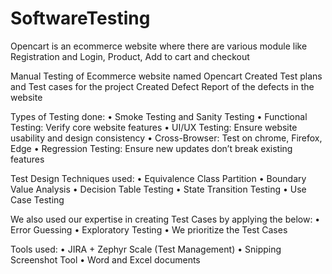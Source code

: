 # SoftwareTesting
Opencart is an ecommerce website where there are various module like Registration and Login, Product, Add to cart and checkout

Manual Testing of Ecommerce website named Opencart
Created Test plans and Test cases for the project
Created Defect Report of the defects in the website

Types of Testing done:
 •	Smoke Testing and Sanity Testing
 •	Functional Testing: Verify core website features
 •	UI/UX Testing: Ensure website usability and design consistency
 •	Cross-Browser: Test on chrome, Firefox, Edge
 •	Regression Testing: Ensure new updates don’t break existing features
 
 Test Design Techniques used:
•	Equivalence Class Partition
•	Boundary Value Analysis
•	Decision Table Testing
•	State Transition Testing
•	Use Case Testing

 We also used our expertise in creating Test Cases by applying the below:
•	Error Guessing
•	Exploratory Testing
•	We prioritize the Test Cases

 Tools used:
 •	JIRA + Zephyr Scale (Test Management)
 •	Snipping Screenshot Tool
 •	Word and Excel documents
